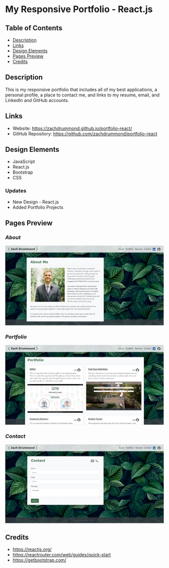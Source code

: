 # My Responsive Portfolio - React.js

## Table of Contents
* [Description](#Description)
* [Links](#Links)
* [Design Elements](#Design-Elements)
* [Pages Preview](#Pages-Preview)
* [Credits](#Credits)

## Description
This is my responsive portfolio that includes all of my best applications, a personal profile, a place to contact me, and links to my resume, email, and LinkedIn and GitHub accounts.

## Links
* Website: https://zachdrummond.github.io/portfolio-react/
* GitHub Repository: https://github.com/zachdrummond/portfolio-react

## Design Elements
* JavaScript
* React.js
* Bootstrap
* CSS

### Updates
* New Design - React.js
* Added Portfolio Projects

## Pages Preview
### *About*
![Screenshot](src/images/ReadMe/About.png)

### *Portfolio*
![Screenshot](src/images/ReadMe/Portfolio.png)

### *Contact*
![Screenshot](src/images/ReadMe/Contact.png)

## Credits
* https://reactjs.org/
* https://reactrouter.com/web/guides/quick-start
* https://getbootstrap.com/